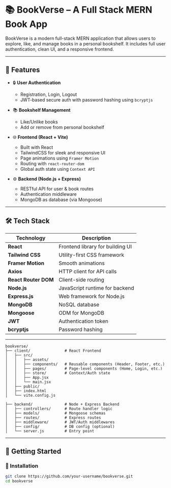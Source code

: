 # 📚 BookVerse – A Full Stack MERN Book App

BookVerse is a modern full-stack MERN application that allows users to explore, like, and manage books in a personal bookshelf. It includes full user authentication, clean UI, and a responsive frontend.

---

## 🔐 Features

- 🔒 **User Authentication**
  - Registration, Login, Logout
  - JWT-based secure auth with password hashing using `bcryptjs`

- 📚 **Bookshelf Management**
  - Like/Unlike books
  - Add or remove from personal bookshelf

- 🌐 **Frontend (React + Vite)**
  - Built with React
  - TailwindCSS for sleek and responsive UI
  - Page animations using `Framer Motion`
  - Routing with `react-router-dom`
  - Global auth state using `Context API`

- ⚙️ **Backend (Node.js + Express)**
  - RESTful API for user & book routes
  - Authentication middleware
  - MongoDB as database (via Mongoose)

---

## 🛠️ Tech Stack

| Technology | Description |
|------------|-------------|
| **React** | Frontend library for building UI |
| **Tailwind CSS** | Utility-first CSS framework |
| **Framer Motion** | Smooth animations |
| **Axios** | HTTP client for API calls |
| **React Router DOM** | Client-side routing |
| **Node.js** | JavaScript runtime for backend |
| **Express.js** | Web framework for Node.js |
| **MongoDB** | NoSQL database |
| **Mongoose** | ODM for MongoDB |
| **JWT** | Authentication token |
| **bcryptjs** | Password hashing |

---

```
bookverse/
├── client/               # React Frontend
│   ├── src/
│   │   ├── assets/
│   │   ├── components/   # Reusable components (Header, Footer, etc.)
│   │   ├── pages/        # Page-level components (Home, Login, etc.)
│   │   ├── store/        # Context/Auth state
│   │   ├── App.jsx
│   │   └── main.jsx
│   ├── public/
│   ├── index.html
│   └── vite.config.js

├── backend/              # Node + Express Backend
│   ├── controllers/      # Route handler logic
│   ├── models/           # Mongoose schemas
│   ├── routes/           # Express routes
│   ├── middleware/       # JWT/Auth middlewares
│   ├── config/           # DB config (optional)
│   └── server.js         # Entry point
```





---

## 🚀 Getting Started

### 🔧 Installation

```bash
git clone https://github.com/your-username/bookverse.git
cd bookverse

